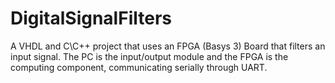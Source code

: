 # DigitalSignalFilters

A VHDL and C\C++ project that uses an FPGA (Basys 3) Board that filters an input signal. The PC is the input/output module and the FPGA is the computing component, communicating serially through UART.

